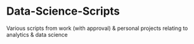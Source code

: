 # Data-Science-Scripts
Various scripts from work (with approval) &amp; personal projects relating to analytics & data science
